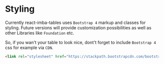 # <a name="styling">Styling</a>

Currently react-imba-tables uses `Bootstrap 4` markup and classes for styling. Future versions will
provide customization possibilities as well as other Libraries like `Foundation` etc.

So, if you wan't your table to look nice, dont't forget to include `Bootstrap 4` css for example
via `CDN`.

```html
<link rel="stylesheet" href="https://stackpath.bootstrapcdn.com/bootstrap/4.4.1/css/bootstrap.min.css" integrity="sha384-Vkoo8x4CGsO3+Hhxv8T/Q5PaXtkKtu6ug5TOeNV6gBiFeWPGFN9MuhOf23Q9Ifjh" crossorigin="anonymous">
```
